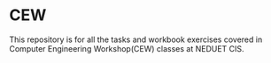 # CEW
This repository is for all the tasks and workbook exercises covered in Computer Engineering Workshop(CEW) classes at NEDUET CIS.
